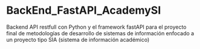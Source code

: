 # BackEnd_FastAPI_AcademySI
Backend API restfull con Python y el framework fastAPI para el proyecto final de metodologías de desarrollo de sistemas de información enfocado a un proyecto tipo SIA (sistema de información académico)
